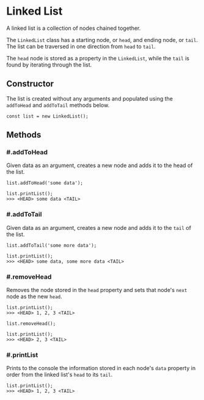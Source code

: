 # Linked List
A linked list is a collection of nodes chained together. 

The `LinkedList` class has a starting node, or `head`, and ending node, or `tail`. The list can be traversed in one direction from `head` to `tail`.

The `head` node is stored as a property in the `LinkedList`, while the `tail` is found by iterating through the list.
<!-- TO DO: Add tail property? -->

## Constructor
The list is created without any arguments and populated using the `addToHead` and `addToTail` methods below.
```
const list = new LinkedList();
```

## Methods
### \#.addToHead
Given data as an argument, creates a new node and adds it to the head of the list. 
```
list.addToHead('some data');

list.printList();
>>> <HEAD> some data <TAIL>
```

### \#.addToTail
Given data as an argument, creates a new node and adds it to the `tail` of the list. 
```
list.addToTail('some more data');

list.printList();
>>> <HEAD> some data, some more data <TAIL>
```

### \#.removeHead
Removes the node stored in the `head` property and sets that node's `next` node as the new `head`.
```
list.printList();
>>> <HEAD> 1, 2, 3 <TAIL>

list.removeHead();

list.printList();
>>> <HEAD> 2, 3 <TAIL>
```

### \#.printList
Prints to the console the information stored in each node's `data` property in order from the linked list's `head` to its `tail`.
```
list.printList();
>>> <HEAD> 1, 2, 3 <TAIL>
```